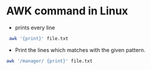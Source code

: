# AWK command in Linux

-  prints every line

```bash
 awk '{print}' file.txt
```

- Print the lines which matches with the given pattern.

```bash
awk '/manager/ {print}' file.txt
```


 
